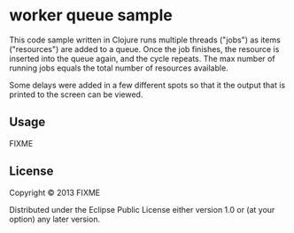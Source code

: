 # worker queue sample

This code sample written in Clojure runs multiple threads ("jobs") as items ("resources") are added to a queue. Once the job finishes,  the resource is inserted into the queue again, and the cycle repeats.  The max number of running jobs equals the total number of resources available.


Some delays were added in a few different spots so that it the output that is printed to the screen can be viewed.


## Usage

FIXME

## License

Copyright © 2013 FIXME

Distributed under the Eclipse Public License either version 1.0 or (at
your option) any later version.
